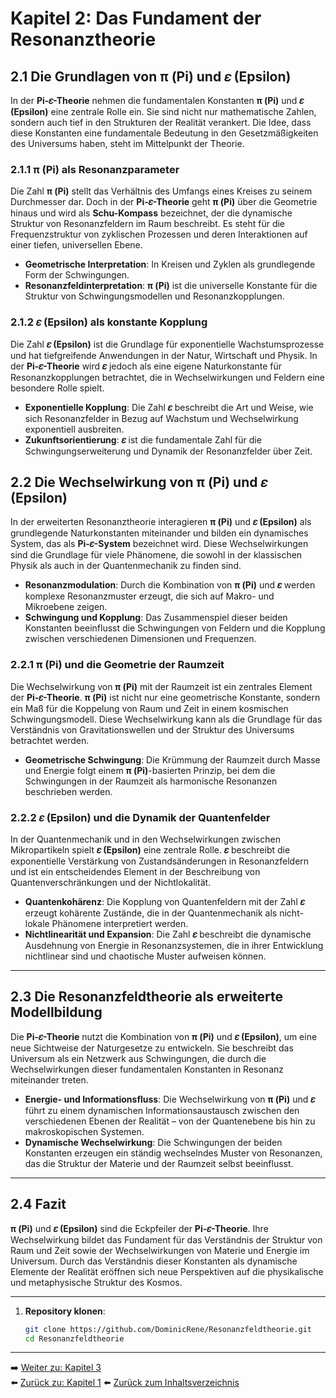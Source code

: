 # Kapitel 2: Das Fundament der Resonanztheorie

## 2.1 Die Grundlagen von **π (Pi)** und **𝜀 (Epsilon)**

In der **Pi-𝜀-Theorie** nehmen die fundamentalen Konstanten **π (Pi)** und **𝜀 (Epsilon)** eine zentrale Rolle ein. Sie sind nicht nur mathematische Zahlen, sondern auch tief in den Strukturen der Realität verankert. Die Idee, dass diese Konstanten eine fundamentale Bedeutung in den Gesetzmäßigkeiten des Universums haben, steht im Mittelpunkt der Theorie.

### 2.1.1 **π (Pi)** als Resonanzparameter

Die Zahl **π (Pi)** stellt das Verhältnis des Umfangs eines Kreises zu seinem Durchmesser dar. Doch in der **Pi-𝜀-Theorie** geht **π (Pi)** über die Geometrie hinaus und wird als **Schu-Kompass** bezeichnet, der die dynamische Struktur von Resonanzfeldern im Raum beschreibt. Es steht für die Frequenzstruktur von zyklischen Prozessen und deren Interaktionen auf einer tiefen, universellen Ebene.

- **Geometrische Interpretation**: In Kreisen und Zyklen als grundlegende Form der Schwingungen.
- **Resonanzfeldinterpretation**: **π (Pi)** ist die universelle Konstante für die Struktur von Schwingungsmodellen und Resonanzkopplungen.

### 2.1.2 **𝜀 (Epsilon)** als konstante Kopplung

Die Zahl **𝜀 (Epsilon)** ist die Grundlage für exponentielle Wachstumsprozesse und hat tiefgreifende Anwendungen in der Natur, Wirtschaft und Physik. In der **Pi-𝜀-Theorie** wird **𝜀** jedoch als eine eigene Naturkonstante für Resonanzkopplungen betrachtet, die in Wechselwirkungen und Feldern eine besondere Rolle spielt.

- **Exponentielle Kopplung**: Die Zahl **𝜀** beschreibt die Art und Weise, wie sich Resonanzfelder in Bezug auf Wachstum und Wechselwirkung exponentiell ausbreiten.
- **Zukunftsorientierung**: **𝜀** ist die fundamentale Zahl für die Schwingungserweiterung und Dynamik der Resonanzfelder über Zeit.

## 2.2 Die Wechselwirkung von **π (Pi)** und **𝜀 (Epsilon)**

In der erweiterten Resonanztheorie interagieren **π (Pi)** und **𝜀 (Epsilon)** als grundlegende Naturkonstanten miteinander und bilden ein dynamisches System, das als **Pi-𝜀-System** bezeichnet wird. Diese Wechselwirkungen sind die Grundlage für viele Phänomene, die sowohl in der klassischen Physik als auch in der Quantenmechanik zu finden sind.

- **Resonanzmodulation**: Durch die Kombination von **π (Pi)** und **𝜀** werden komplexe Resonanzmuster erzeugt, die sich auf Makro- und Mikroebene zeigen.
- **Schwingung und Kopplung**: Das Zusammenspiel dieser beiden Konstanten beeinflusst die Schwingungen von Feldern und die Kopplung zwischen verschiedenen Dimensionen und Frequenzen.

### 2.2.1 **π (Pi)** und die Geometrie der Raumzeit

Die Wechselwirkung von **π (Pi)** mit der Raumzeit ist ein zentrales Element der **Pi-𝜀-Theorie**. **π (Pi)** ist nicht nur eine geometrische Konstante, sondern ein Maß für die Koppelung von Raum und Zeit in einem kosmischen Schwingungsmodell. Diese Wechselwirkung kann als die Grundlage für das Verständnis von Gravitationswellen und der Struktur des Universums betrachtet werden.

- **Geometrische Schwingung**: Die Krümmung der Raumzeit durch Masse und Energie folgt einem **π (Pi)**-basierten Prinzip, bei dem die Schwingungen in der Raumzeit als harmonische Resonanzen beschrieben werden.

### 2.2.2 **𝜀 (Epsilon)** und die Dynamik der Quantenfelder

In der Quantenmechanik und in den Wechselwirkungen zwischen Mikropartikeln spielt **𝜀 (Epsilon)** eine zentrale Rolle. **𝜀** beschreibt die exponentielle Verstärkung von Zustandsänderungen in Resonanzfeldern und ist ein entscheidendes Element in der Beschreibung von Quantenverschränkungen und der Nichtlokalität.

- **Quantenkohärenz**: Die Kopplung von Quantenfeldern mit der Zahl **𝜀** erzeugt kohärente Zustände, die in der Quantenmechanik als nicht-lokale Phänomene interpretiert werden.
- **Nichtlinearität und Expansion**: Die Zahl **𝜀** beschreibt die dynamische Ausdehnung von Energie in Resonanzsystemen, die in ihrer Entwicklung nichtlinear sind und chaotische Muster aufweisen können.

---

## 2.3 Die Resonanzfeldtheorie als erweiterte Modellbildung

Die **Pi-𝜀-Theorie** nutzt die Kombination von **π (Pi)** und **𝜀 (Epsilon)**, um eine neue Sichtweise der Naturgesetze zu entwickeln. Sie beschreibt das Universum als ein Netzwerk aus Schwingungen, die durch die Wechselwirkungen dieser fundamentalen Konstanten in Resonanz miteinander treten.

- **Energie- und Informationsfluss**: Die Wechselwirkung von **π (Pi)** und **𝜀** führt zu einem dynamischen Informationsaustausch zwischen den verschiedenen Ebenen der Realität – von der Quantenebene bis hin zu makroskopischen Systemen.
- **Dynamische Wechselwirkung**: Die Schwingungen der beiden Konstanten erzeugen ein ständig wechselndes Muster von Resonanzen, das die Struktur der Materie und der Raumzeit selbst beeinflusst.

---

## 2.4 Fazit

**π (Pi)** und **𝜀 (Epsilon)** sind die Eckpfeiler der **Pi-𝜀-Theorie**. Ihre Wechselwirkung bildet das Fundament für das Verständnis der Struktur von Raum und Zeit sowie der Wechselwirkungen von Materie und Energie im Universum. Durch das Verständnis dieser Konstanten als dynamische Elemente der Realität eröffnen sich neue Perspektiven auf die physikalische und metaphysische Struktur des Kosmos.

---

1. **Repository klonen**:  
   ```bash
   git clone https://github.com/DominicRene/Resonanzfeldtheorie.git
   cd Resonanzfeldtheorie

---

➡️ [Weiter zu: Kapitel 3](Kapitel_3.md)  
⬅️ [Zurück zu: Kapitel 1](Kapitel_1.md)
⬅️ [Zurück zum Inhaltsverzeichnis](README.md)